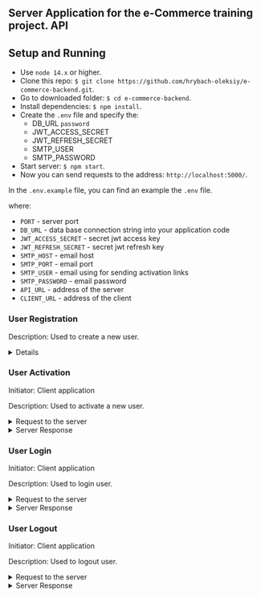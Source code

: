 ## Server Application for the e-Commerce training project. API

## Setup and Running

- Use `node 14.x` or higher.
- Clone this repo: `$ git clone https://github.com/hrybach-oleksiy/e-commerce-backend.git`.
- Go to downloaded folder: `$ cd e-commerce-backend`.
- Install dependencies: `$ npm install`.
- Create the `.env` file and specify the:
  - DB_URL `password`
  - JWT_ACCESS_SECRET
  - JWT_REFRESH_SECRET
  - SMTP_USER
  - SMTP_PASSWORD
- Start server: `$ npm start`.
- Now you can send requests to the address: `http://localhost:5000/`.

In the `.env.example` file, you can find an example the `.env` file.

where:

- `PORT` - server port
- `DB_URL` - data base connection string into your application code
- `JWT_ACCESS_SECRET` - secret jwt access key
- `JWT_REFRESH_SECRET` - secret jwt refresh key
- `SMTP_HOST` - email host
- `SMTP_PORT` - email port
- `SMTP_USER` - email using for sending activation links
- `SMTP_PASSWORD` - email password
- `API_URL` - address of the server
- `CLIENT_URL` - address of the client

### User Registration

Description: Used to create a new user.

<details>

- **URL**

  /user/registration

- **Method:**

  `POST`

- **Headers:**

  `'Content-Type': 'application/json'`

- **URL Params**

  None

- **Query Params**

  None

- **Data Params**

```typescript
{
  email: string,
  password: string,
  firstName: string,
  lastName: string,
  dateOfBirth: Date,
  street: string,
  city: string,
  postalCode: string,
  country: string,
}
```

where:

- `email` - user's email
- `password` - user's password
- `firstName` - user's first name
- `lastName` - user's last name
- `dateOfBirth` - user's DOB
- `street` - user's address street
- `city` - user's address city
- `postalCode` - user's address postal code
- `country` - user's address country

* **Success Response:**

  - **Code:** 201 CREATED <br />
    **Content:**
    ```json
    {
      "accessToken": "New Red Car",
      "refreshToken": "#ff0000",
      "user": {
        "email": "test@email.com",
        "id": "dsds",
        "isActivated": false
      }
    }
    ```

  where:

- `accessToken` - access token received from the server
- `refreshToken` - refresh token received from the server
- `email` - user's email
- `id` - identifier received from the sever
- `isActivated` - current activation status of the user

* **Error Response:**

  None

* **Notes:**

  None

</details>

### User Activation

Initiator: Client application

Description: Used to activate a new user.

<details>
<summary markdown="span">Request to the server</summary>

```javascript
{
  activationLink: string,
}
```

where:

- `activationLink` - URL link containing the activation token received by the user via email
</details>

<details>
<summary markdown="span">Server Response</summary>

As a response server redirect the user to the client page and set `isActivated` field as `true`

</details>

### User Login

Initiator: Client application

Description: Used to login user.

<details>
<summary markdown="span">Request to the server</summary>

```javascript
{
  email: string,
  password: string,
}
```

where:

- `email` - user's email
- `password` - user's password
</details>

<details>
<summary markdown="span">Server Response</summary>

```javascript
{
  accessToken: string,
  refreshToken: string,
  user: {
    email: string,
    id: string,
    isActivated: boolean,
  },
}
```

where:

- `accessToken` - access token received from the server
- `refreshToken` - refresh token received from the server
- `email` - user's email
- `id` - identifier received from the sever
- `isActivated` - current activation status of the user
</details>

### User Logout

Initiator: Client application

Description: Used to logout user.

<details>
<summary markdown="span">Request to the server</summary>

```javascript
{
  email: string,
  password: string,
}
```

where:

- `email` - user's email
- `password` - user's password
</details>

<details>
<summary markdown="span">Server Response</summary>

```javascript
{
  acknowledged: boolean,
  deletedCount: number
}
```

where:

- `acknowledged` - a boolean value indicating whether the operation was successfully acknowledged by the server.
- `deletedCount` - the number of documents deleted from the database as a result of the operation.
</details>
